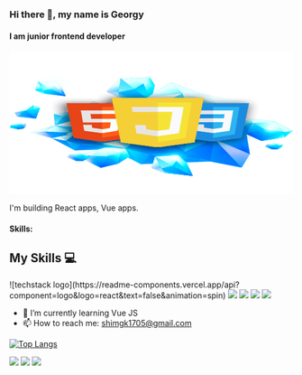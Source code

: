 ### Hi there 👋, my name is Georgy
#### I am junior frontend developer
![I am junior frontend developer](https://github.com/georgy1705/georgy1705/blob/main/Frontend1.png)


I'm building React apps, Vue apps.

#### Skills: 

## My Skills 💻

<p align="left">
![techstack logo](https://readme-components.vercel.app/api?component=logo&logo=react&text=false&animation=spin)
<img  src="https://readme-components.vercel.app/api?component=linearprogress&skill=HTML&value=80&design=candy&fill=ff69b4">
<img  src="https://readme-components.vercel.app/api?component=linearprogress&skill=CSS&value=70&design=candy&fill=ff69b4">
<img  src="https://readme-components.vercel.app/api?component=linearprogress&skill=JS&value=50&design=candy&fill=ff69b4">
<img  src="https://readme-components.vercel.app/api?component=linearprogress&skill=GIT&value=70&design=candy&fill=ff69b4">
</p>


- 🌱 I’m currently learning Vue JS 
- 📫 How to reach me: shimgk1705@gmail.com



[![Top Langs](https://github-readme-stats.vercel.app/api/top-langs/?username=georgy1705&theme=solarized_dark)](https://github.com/anuraghazra/github-readme-stats)

![](https://github-profile-summary-cards.vercel.app/api/cards/profile-details?username=georgy1705&theme=solarized_dark)
![](https://github-profile-summary-cards.vercel.app/api/cards/stats?username=georgy1705&theme=solarized_dark)
![](https://github-profile-summary-cards.vercel.app/api/cards/productive-time?username=georgy1705&theme=solarized_dark)


